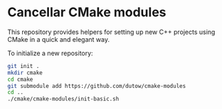 Cancellar CMake modules
===

This repository provides helpers for setting up new C++ projects using CMake in a quick and elegant way.

To initialize a new repository:

```bash
git init .
mkdir cmake
cd cmake
git submodule add https://github.com/dutow/cmake-modules
cd ..
./cmake/cmake-modules/init-basic.sh
```
